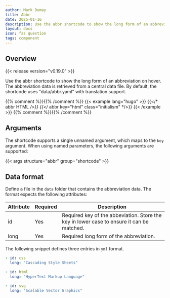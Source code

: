```yaml
---
author: Mark Dumay
title: Abbr
date: 2025-01-16
description: Use the abbr shortcode to show the long form of an abbreviation.
layout: docs
icon: fas question
tags: component
---
```


## Overview

{{< release version="v0.19.0" >}}

Use the abbr shortcode to show the long form of an abbreviation on hover. The abbreviation data is retrieved from a central data file. By default, the shortcode uses "data/abbr.yaml" with translation support.

{{% comment %}}<!-- markdownlint-disable MD037 -->{{% /comment %}}
{{< example lang="hugo" >}}
{{</* abbr HTML */>}}
{{</* abbr key="html" class="initialism" */>}}
{{< /example >}}
{{% comment %}}<!-- markdownlint-enable MD037 -->{{% /comment %}}

## Arguments

The shortcode supports a single unnamed argument, which maps to the `key` argument. When using named parameters, the following arguments are supported:

{{< args structure="abbr" group="shortcode" >}}

## Data format

Define a file in the `data` folder that contains the abbreviation data. The format expects the following attributes:

| Attribute | Required | Description |
|-----------|----------|-------------|
| id        | Yes      | Required key of the abbeviation. Store the key in lower case to ensure it can be matched. |
| long      | Yes      | Required long form of the abbreviation. |

The following snippet defines three entries in `yml` format.

```yml
- id: css
  long: "Cascading Style Sheets"

- id: html
  long: "HyperText Markup Language"

- id: svg
  long: "Scalable Vector Graphics"
```

